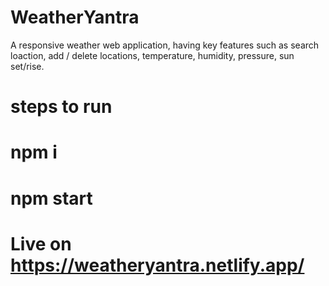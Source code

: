 # WeatherYantra
A responsive weather web application, having key features such as search loaction, add / delete locations, temperature, humidity, pressure, sun set/rise.
# steps to run
# npm i
# npm start
# Live on https://weatheryantra.netlify.app/
